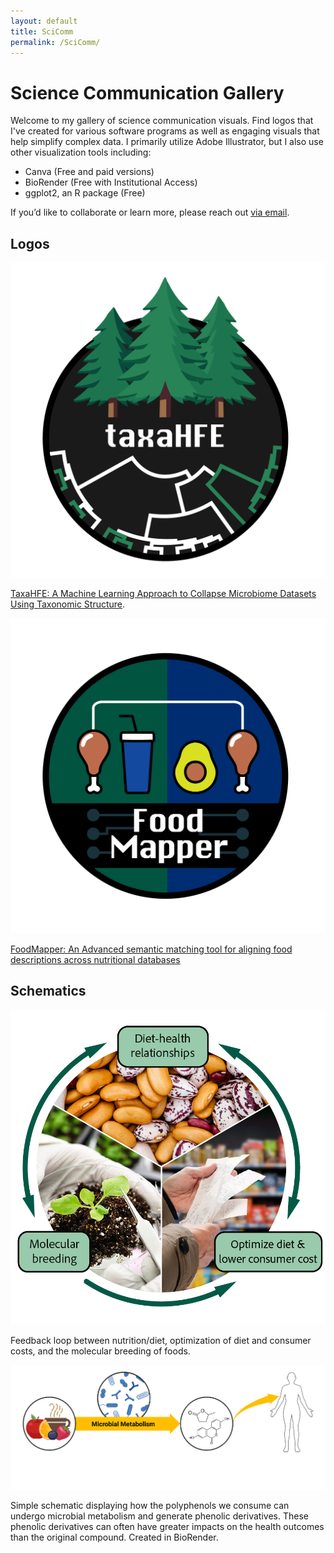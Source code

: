 ```yaml
---
layout: default
title: SciComm
permalink: /SciComm/
---
```


# Science Communication Gallery

Welcome to my gallery of science communication visuals. Find logos that I've created for various software programs as well as engaging visuals that help simplify complex data. I primarily utilize Adobe Illustrator, but I also use other visualization tools including:
- Canva (Free and paid versions)
- BioRender (Free with Institutional Access)
- ggplot2, an R package (Free)

If you’d like to collaborate or learn more, please reach out [via email](https://swi1.github.io/SMG.Wilson/contact/).


## Logos
![Three trees and a dendrogram with taxaHFE in white text](images/taxaHFE_logo.png)

[TaxaHFE: A Machine Learning Approach to Collapse Microbiome Datasets Using Taxonomic Structure](https://doi.org/10.1093/bioadv/vbad165).

![Four foods in a row, with two of the same food connected by a white line](images/FoodMapper_logo_final.png) 

[FoodMapper: An Advanced semantic matching tool for aligning food descriptions across nutritional databases](https://richtext-semantic-food-mapper.hf.space/)


## Schematics
![Contains a photo of beans, a photo of someone holding receipts, and someone holding a small plant with gloved hands](images/AIFS_2024_Schematic.png)

Feedback loop between nutrition/diet, optimization of diet and consumer costs, and the molecular breeding of foods. 

![schematic showing how eating polyphenols can influence human health](images/Polyphenol_Impact.png) 

Simple schematic displaying how the polyphenols we consume can undergo microbial metabolism and generate phenolic derivatives. These phenolic derivatives can often have greater impacts on the health outcomes than the original compound. Created in BioRender.


